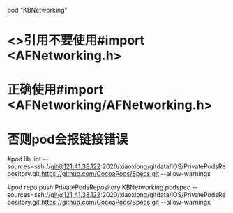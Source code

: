 pod "KBNetworking"

# <>引用不要使用#import <AFNetworking.h>
# 正确使用#import <AFNetworking/AFNetworking.h>
# 否则pod会报链接错误

#pod lib lint --sources=ssh://git@121.41.38.122:2020/xiaoxiong/gitdata/iOS/PrivatePodsRepository.git,https://github.com/CocoaPods/Specs.git --allow-warnings

#pod repo push PrivatePodsRepository KBNetworking.podspec --sources=ssh://git@121.41.38.122:2020/xiaoxiong/gitdata/iOS/PrivatePodsRepository.git,https://github.com/CocoaPods/Specs.git --allow-warnings

